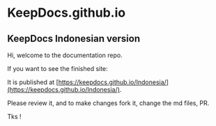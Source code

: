 # KeepDocs.github.io

## KeepDocs Indonesian version

Hi, welcome to the documentation repo.

If you want to see the finished site: 

It is published at [https://keepdocs.github.io/Indonesia/](https://keepdocs.github.io/Indonesia/).  

Please review it, and to make changes fork it, change the md files, PR.

Tks !
